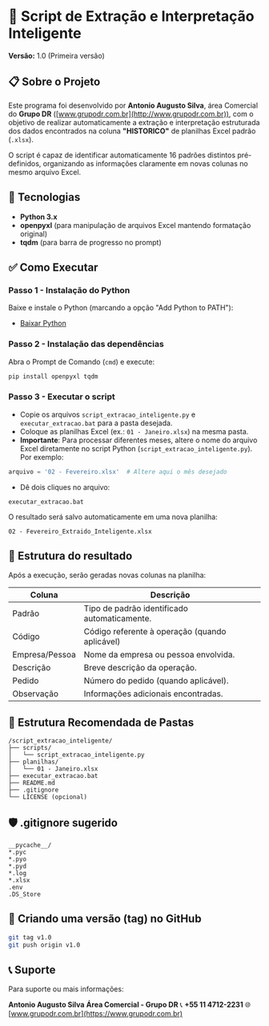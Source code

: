 # 📌 Script de Extração e Interpretação Inteligente

**Versão:** 1.0 (Primeira versão)

## 📋 Sobre o Projeto

Este programa foi desenvolvido por **Antonio Augusto Silva**, área Comercial do **Grupo DR** ([www.grupodr.com.br](http://www.grupodr.com.br)), com o objetivo de realizar automaticamente a extração e interpretação estruturada dos dados encontrados na coluna **"HISTORICO"** de planilhas Excel padrão (`.xlsx`).

O script é capaz de identificar automaticamente 16 padrões distintos pré-definidos, organizando as informações claramente em novas colunas no mesmo arquivo Excel.

## 🚀 Tecnologias

* **Python 3.x**
* **openpyxl** (para manipulação de arquivos Excel mantendo formatação original)
* **tqdm** (para barra de progresso no prompt)

## ✅ Como Executar

### Passo 1 - Instalação do Python

Baixe e instale o Python (marcando a opção "Add Python to PATH"):

* [Baixar Python](https://www.python.org/downloads/)

### Passo 2 - Instalação das dependências

Abra o Prompt de Comando (`cmd`) e execute:

```bash
pip install openpyxl tqdm
```

### Passo 3 - Executar o script

* Copie os arquivos `script_extracao_inteligente.py` e `executar_extracao.bat` para a pasta desejada.
* Coloque as planilhas Excel (ex.: `01 - Janeiro.xlsx`) na mesma pasta.
* **Importante**: Para processar diferentes meses, altere o nome do arquivo Excel diretamente no script Python (`script_extracao_inteligente.py`). Por exemplo:

```python
arquivo = '02 - Fevereiro.xlsx'  # Altere aqui o mês desejado
```

* Dê dois cliques no arquivo:

```
executar_extracao.bat
```

O resultado será salvo automaticamente em uma nova planilha:

```
02 - Fevereiro_Extraido_Inteligente.xlsx
```

## 📑 Estrutura do resultado

Após a execução, serão geradas novas colunas na planilha:

| Coluna         | Descrição                                      |
| -------------- | ---------------------------------------------- |
| Padrão         | Tipo de padrão identificado automaticamente.   |
| Código         | Código referente à operação (quando aplicável) |
| Empresa/Pessoa | Nome da empresa ou pessoa envolvida.           |
| Descrição      | Breve descrição da operação.                   |
| Pedido         | Número do pedido (quando aplicável).           |
| Observação     | Informações adicionais encontradas.            |

## 📂 Estrutura Recomendada de Pastas

```text
/script_extracao_inteligente/
├── scripts/
│   └── script_extracao_inteligente.py
├── planilhas/
│   └── 01 - Janeiro.xlsx
├── executar_extracao.bat
├── README.md
├── .gitignore
└── LICENSE (opcional)
```

## 🛡️ .gitignore sugerido

```gitignore
__pycache__/
*.pyc
*.pyo
*.pyd
*.log
*.xlsx
.env
.DS_Store
```

## 🏁 Criando uma versão (tag) no GitHub

```bash
git tag v1.0
git push origin v1.0
```

## 📞 Suporte

Para suporte ou mais informações:

**Antonio Augusto Silva**
**Área Comercial - Grupo DR**
📞 **+55 11 4712-2231**
🌐 [www.grupodr.com.br](https://www.grupodr.com.br)
